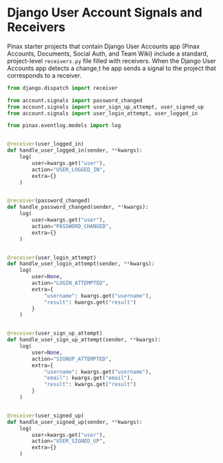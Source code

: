 # Django User Account Signals and Receivers

Pinax starter projects that contain Django User Accounts app (Pinax Accounts, Documents, Social Auth, and Team Wiki) include a standard, project-level ```receivers.py``` file filled with receivers. When the Django User Accounts app detects a change,t he app sends a signal to the project that corresponds to a receiver.

```python
from django.dispatch import receiver

from account.signals import password_changed
from account.signals import user_sign_up_attempt, user_signed_up
from account.signals import user_login_attempt, user_logged_in

from pinax.eventlog.models import log


@receiver(user_logged_in)
def handle_user_logged_in(sender, **kwargs):
    log(
        user=kwargs.get("user"),
        action="USER_LOGGED_IN",
        extra={}
    )


@receiver(password_changed)
def handle_password_changed(sender, **kwargs):
    log(
        user=kwargs.get("user"),
        action="PASSWORD_CHANGED",
        extra={}
    )


@receiver(user_login_attempt)
def handle_user_login_attempt(sender, **kwargs):
    log(
        user=None,
        action="LOGIN_ATTEMPTED",
        extra={
            "username": kwargs.get("username"),
            "result": kwargs.get("result")
        }
    )


@receiver(user_sign_up_attempt)
def handle_user_sign_up_attempt(sender, **kwargs):
    log(
        user=None,
        action="SIGNUP_ATTEMPTED",
        extra={
            "username": kwargs.get("username"),
            "email": kwargs.get("email"),
            "result": kwargs.get("result")
        }
    )


@receiver(user_signed_up)
def handle_user_signed_up(sender, **kwargs):
    log(
        user=kwargs.get("user"),
        action="USER_SIGNED_UP",
        extra={}
    )
```
